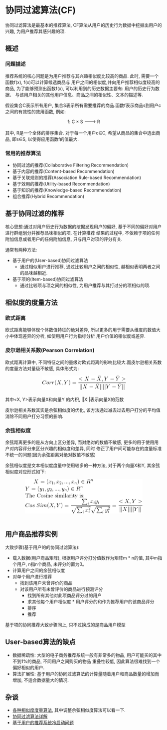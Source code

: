 # 协同过滤算法(CF)

协同过滤算法是最基本的推荐算法, CF算法从用户的历史行为数据中挖掘出用户的兴趣, 为用户推荐其感兴趣的项.

## 概述

### 问题描述

推荐系统的核心问题是为用户推荐与其兴趣相似度比较高的商品. 此时, 需要一个函数f(x), f(x)可以计算候选商品与
用户之间的相似度,并向用户推荐相似度较高的商品, 为了能够预测出函数f(x), 可以利用到的历史数据主要有: 用户的历史行为数据、
与该用户相关的其他用户信息、商品之间的相似性、文本的描述等.

假设集合C表示所有用户, 集合S表示所有需要推荐的商品.函数f表示商品s到用户c之间的有效性的效用函数, 例如:
<br><center>f: C × S ---> R </center></br>
 其中, R是一个全体的排序集合. 对于每一个用户c∈C, 希望从商品的集合中选出商品, 即s∈S, 以使得应用函数f的值最大.
 
### 常用的推荐算法
- 协同过滤的推荐(Collaborative Filtering Recommendation)
- 基于内容的推荐(Content-based Recommendation)
- 基于关联规则的推荐(Association Rule-based Recommendation)
- 基于效用的推荐(Utility-based Recommendation)
- 基于知识的推荐(Knowledge-based Recommendation)
- 组合推荐(Hybrid Recommendation)

## 基于协同过滤的推荐

核心思想:通过对用户历史行为数据的挖掘发现用户的偏好, 基于不同的偏好对用户进行群组划分并推荐品味相似的项. 在计算推荐
结果的过程中, 不依赖于项的任何附加信息或者用户的任何附加信息, 只与用户对项的评分有关.

通常有两种方法: 
- 基于用户的(User-based)协同过滤算法
    - 通过相似用户进行推荐, 通过比较用户之间的相似性, 越相似表明两者之间的品味越相近.
- 基于项的(Item-based)协同过滤算法
    - 通过比较项与项之间的相似性, 为用户推荐与其打过分的项相似的项.

## 相似度的度量方法

### 欧式距离
欧式距离能够体现个体数值特征的绝对差异, 所以更多的用于需要从维度的数值大小中体现差异的分析, 如使用用户行为指标分析
用户价值的相似度或差异.


### 皮尔逊相关系数(Pearson Correlation)

欧式距离计算中, 不同特征之间的量级对欧式距离的影响比较大.而皮尔逊相关系数的度量方法对量级不敏感, 具体形式为:
<br><center>![](../MularGif/Part4-Recommendation/Chapter14Gif/Pearson%20Correlation.gif)</center></br>
其中<X, Y>表示向量X和向量Y 的内积, ||X||表示向量X的范数

皮尔逊相关系数其实是余弦相似度的优化, 该方法通过减去过去用户打分的平均值消除不同用户打分习惯的影响.

### 余弦相似度
余弦距离更多的是从方向上区分差异, 而对绝对的数值不敏感, 更多的用于使用用户对内容评分来区分兴趣的相似度和差异, 同时
修正了用户间可能存在的度量标准不统一的问题(因为余弦距离对绝对数值不敏感)

余弦相似度是文本相似度度量中使用较多的一种方法, 对于两个向量X和Y, 其余弦相似度对应形式如下:
<br><center>![](../MularGif/Part4-Recommendation/Chapter14Gif/Cosine%20Similarity.gif)</center></br>

## 用户商品推荐实例

大致步骤(基于用户的的协同过滤算法):
- 载入数据(用户商品矩阵), 根据用户评分打分值数作为矩阵m * n的值, 其中m指个用户, n指n个商品, 未评分的置为0。
- 计算用户之间的余弦相似度
- 对单个用户进行推荐
    - 找到该用户未曾评价的商品
    - 对该用户所有未曾评价的商品进行预测评分
        - 找到所有其他对此项商品评分过的用户
        - 求其他每个用户相似度 * 用户评分的和作为推荐用户的该商品评分
        - 排序
        - 推荐

基于项的协同推荐大致步骤同上, 只不过换成的是商品用户模型

## User-based算法的缺点

- 数据稀疏性: 大型的电子商务推荐系统一般有非常多的物品, 用户可能买的其中不到1%的商品, 不同用户之间购买的物品
重叠性较低, 因此算法很难找到一个偏好相似的用户.
- 算法扩展性: 基于用户的协同过滤算法的计算量随着用户和商品数量的增加而增加, 不适合数据量大的情况.


## 杂谈
- [各种相似度度量算法](https://www.cnblogs.com/chaosimple/archive/2013/06/28/3160839.html), 
其中调整余弦相似度算法可以看一下.
- [协同过滤算法详解](https://blog.csdn.net/yimingsilence/article/details/54934302)
- [基于用户的推荐系统冷启动问题](http://baijiahao.baidu.com/s?id=1578360730078287757&wfr=spider&for=pc)